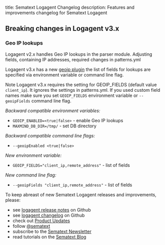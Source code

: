 title: Sematext Logagent Changelog
description: Features and improvements changelog for Sematext Logagent

## Breaking changes in Logagent v3.x

### Geo IP lookups

Logagent v2.x handles Geo IP lookups in the parser module. Adjusting fields, containing IP addresses, required changes in patterns.yml 


Logagent v3.x has a new [geoip plugin](output-filter-geoip.md) the list of fields for lookups are specified via environment variable or command line flag. 

Note Logagent v3.x requires the setting for GEOIP_FIELDS (default value `client_ip`). It ignores the settings in patterns.yml. If you used custom field names make sure you set `GEOIP_FIELDS` environment variable or `--geoipFields` command line flag. 

*Backward compatible environment variables:*

  - `GEOIP_ENABLED=<true|false>` - enable Geo IP lookups 
  - `MAXMIND_DB_DIR=/tmp/` - set DB directory

*Backward compatible command line flags:*

  - `--geoipEnabled <true|false>`

*New environment variable:*

  - `GEOIP_FIELDS="client_ip,remote_address"` - list of fields

*New command line flag:*

  - `--geoipFields "client_ip,remote_address"` - list of fields






To keep abreast of new Sematext Logagent releases and improvements, please:

  - see [logagent release notes](https://github.com/sematext/logagent-js/releases) on Github
  - see [logagent changelog](https://github.com/sematext/logagent-js/blob/master/CHANGELOG.md) on Github
  - check out [Product Updates](https://sematext.com/product-updates)
  - follow [@sematext](http://twitter.com/sematext)
  - subscribe to the [Sematext Newsletter](https://sematext.com/#gamma-newsletter)
  - read tutorials on the [Sematext Blog](https://sematext.com/blog)
